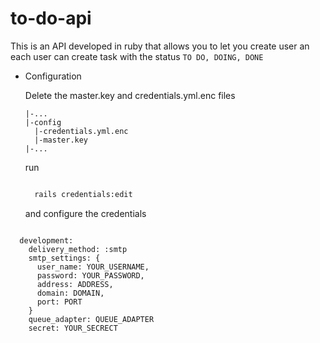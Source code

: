 # to-do-api 

This is an API developed in ruby that allows you to let you create user an each user can create task with the status ```TO DO, DOING, DONE``` 
* Configuration

  Delete the master.key and credentials.yml.enc files
  ```
  |-...
  |-config
    |-credentials.yml.enc
    |-master.key
  |-...
  ```
  run
  ```sh
  
    rails credentials:edit
  ```
    and configure the credentials
```YML

  development:
    delivery_method: :smtp
    smtp_settings: {
      user_name: YOUR_USERNAME,
      password: YOUR_PASSWORD,
      address: ADDRESS,
      domain: DOMAIN,
      port: PORT
    }
    queue_adapter: QUEUE_ADAPTER
    secret: YOUR_SECRECT
```
